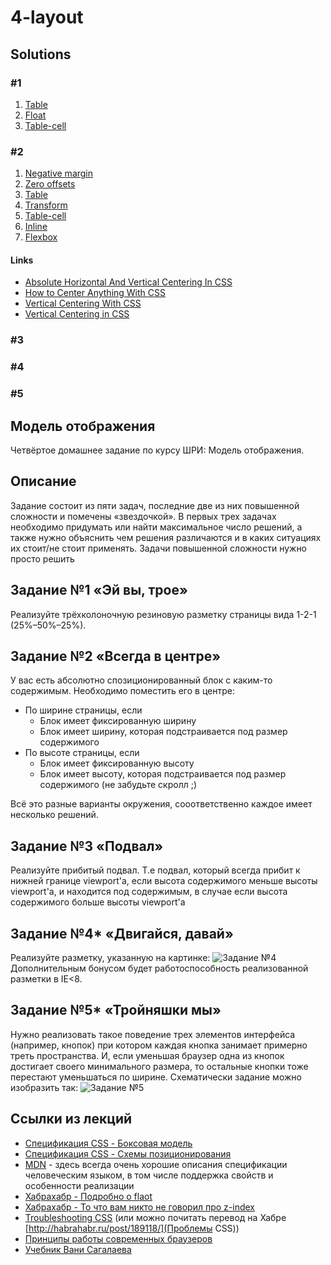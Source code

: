 # 4-layout

## Solutions

### #1

1. [Table](https://rawgithub.com/sameoldmadness/4-layout/master/1_three_columns/table.html)
2. [Float](https://rawgithub.com/sameoldmadness/4-layout/master/1_three_columns/float.html)
3. [Table-cell](https://rawgithub.com/sameoldmadness/4-layout/master/1_three_columns/table-cell.html)

### #2

1. [Negative margin](https://rawgithub.com/sameoldmadness/4-layout/master/2_always_centered/negative_margin.html)
2. [Zero offsets](https://rawgithub.com/sameoldmadness/4-layout/master/2_always_centered/zero_offsets.html)
3. [Table](https://rawgithub.com/sameoldmadness/4-layout/master/2_always_centered/table.html)
4. [Transform](https://rawgithub.com/sameoldmadness/4-layout/master/2_always_centered/transform.html)
5. [Table-cell](https://rawgithub.com/sameoldmadness/4-layout/master/2_always_centered/table_cell.html)
6. [Inline](https://rawgithub.com/sameoldmadness/4-layout/master/2_always_centered/inline.html)
7. [Flexbox](https://rawgithub.com/sameoldmadness/4-layout/master/2_always_centered/flexbox.html)

#### Links

* [Absolute Horizontal And Vertical Centering In CSS](http://coding.smashingmagazine.com/2013/08/09/absolute-horizontal-vertical-centering-css)
* [How to Center Anything With CSS](http://designshack.net/articles/css/how-to-center-anything-with-css/)
* [Vertical Centering With CSS](http://blog.themeforest.net/tutorials/vertical-centering-with-css/)
* [Vertical Centering in CSS](http://www.jakpsatweb.cz/css/css-vertical-center-solution.html)

### #3

### #4

### #5

## Модель отображения

Четвёртое домашнее задание по курсу ШРИ: Модель отображения.

## Описание

Задание состоит из пяти задач, последние две из них повышенной сложности и помечены «звездочкой». 
В первых трех задачах необходимо придумать или найти максимальное число решений, а также нужно объяснить
чем решения различаются и в каких ситуациях их стоит/не стоит применять. Задачи повышенной сложности 
нужно просто решить

## Задание №1 «Эй вы, трое»

Реализуйте трёхколоночную резиновую разметку страницы вида 1-2-1 (25%–50%–25%).


## Задание №2 «Всегда в центре»

У вас есть абсолютно спозиционированный блок с каким-то содержимым. Необходимо поместить его в центре:
  * По ширине страницы, если
    * Блок имеет фиксированную ширину
    * Блок имеет ширину, которая подстраивается под размер содержимого
  * По высоте страницы, если
    * Блок имеет фиксированную высоту
    * Блок имеет высоту, которая подстраивается под размер содержимого (не забудьте скролл ;)

Всё это разные варианты окружения, сооответственно каждое имеет несколько решений.


## Задание №3 «Подвал»

Реализуйте прибитый подвал. Т.е подвал, который всегда прибит к нижней границе viewport'а, если высота содержимого 
меньше высоты viewport'а, и находится под содержимым, в случае если высота содержимого больше высоты viewport'а


## Задание №4\* «Двигайся, давай»

Реализуйте разметку, указанную на картинке:
![Задание №4](http://img-fotki.yandex.ru/get/9555/54530400.3/0_7c9fb_1fdc72d3_orig "Задание №4")
Дополнительным бонусом будет работоспособность реализованной разметки в IE&lt;8.


## Задание №5\* «Тройняшки мы»

Нужно реализовать такое поведение трех элементов интерфейса (например, кнопок) при котором каждая кнопка занимает примерно треть пространства. И, если уменьшая браузер
одна из кнопок достигает своего минимального размера, то остальные кнопки тоже перестают уменьшаться по ширине. Схематически задание можно изобразить так:
![Задание №5](http://img-fotki.yandex.ru/get/9061/54530400.3/0_7ca2a_b7da5f6e_orig "Задание №5")


## Ссылки из лекций
  * [Спецификация CSS - Боксовая модель](http://www.w3.org/TR/CSS2/box.html)
  * [Спецификация CSS - Схемы позиционирования](http://www.w3.org/TR/CSS2/visuren.html)
  * [MDN](https://developer.mozilla.org/) - здесь всегда очень хорошие описания спецификации человеческим языком, в том числе поддержка свойств и особенности реализации
  * [Хабрахабр - Подробно о flaot](http://habrahabr.ru/post/142486/)
  * [Хабрахабр - То что вам никто не говорил про z-index](http://habrahabr.ru/post/166435/)
  * [Troubleshooting CSS](http://tympanus.net/codrops/2013/07/17/troubleshooting-css/) (или можно почитать перевод на Хабре [http://habrahabr.ru/post/189118/](Проблемы CSS))
  * [Принципы работы современных браузеров](http://www.html5rocks.com/ru/tutorials/internals/howbrowserswork/)
  * [Учебник Вани Сагалаева](http://softwaremaniacs.org/blog/category/primer/)
